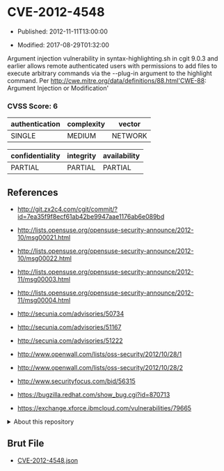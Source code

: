 # CVE-2012-4548

- Published: 2012-11-11T13:00:00

- Modified: 2017-08-29T01:32:00

Argument injection vulnerability in syntax-highlighting.sh in cgit 9.0.3 and earlier allows remote authenticated users with permissions to add files to execute arbitrary commands via the --plug-in argument to the highlight command. Per http://cwe.mitre.org/data/definitions/88.html'CWE-88: Argument Injection or Modification'

### CVSS Score: **6**

| authentication | complexity | vector |
| --- | --- | --- |
| SINGLE | MEDIUM | NETWORK |

| confidentiality | integrity | availability |
| --- | --- | --- |
| PARTIAL | PARTIAL | PARTIAL |

## References

* http://git.zx2c4.com/cgit/commit/?id=7ea35f9f8ecf61ab42be9947aae1176ab6e089bd

* http://lists.opensuse.org/opensuse-security-announce/2012-10/msg00021.html

* http://lists.opensuse.org/opensuse-security-announce/2012-10/msg00022.html

* http://lists.opensuse.org/opensuse-security-announce/2012-11/msg00003.html

* http://lists.opensuse.org/opensuse-security-announce/2012-11/msg00004.html

* http://secunia.com/advisories/50734

* http://secunia.com/advisories/51167

* http://secunia.com/advisories/51222

* http://www.openwall.com/lists/oss-security/2012/10/28/1

* http://www.openwall.com/lists/oss-security/2012/10/28/2

* http://www.securityfocus.com/bid/56315

* https://bugzilla.redhat.com/show_bug.cgi?id=870713

* https://exchange.xforce.ibmcloud.com/vulnerabilities/79665

<details>
<summary>About this repository</summary> 

  This repository is part of the project [Live Hack CVE](https://github.com/Live-Hack-CVE). Main website can be found [www.live-hack.org](https://www.live-hack.org) 
  
  Made by [Sn0wAlice](https://github.com/Sn0wAlice) for the people that care about security and need to have a feed of the latest CVEs. Hope you enjoy it, don't forget to star the repo and follow me on [Twitter](https://twitter.com/Sn0wAlice) and [Github](https://github.com/Sn0wAlice). And that is my [personnal website](https://www.alice-snow.me/)

  - [Home Page](https://github.com/Live-Hack-CVE)
  - [Framework](https://github.com/Live-Hack-CVE/cve-framework)
  - [CVE database](https://github.com/Live-Hack-CVE/full_database)
  - [Changelog](https://github.com/Live-Hack-CVE/Changelog)
</details>

## Brut File

* [CVE-2012-4548.json](https://raw.githubusercontent.com/Live-Hack-CVE/full_database/main/cves/2012/CVE-2012-4548.json)

